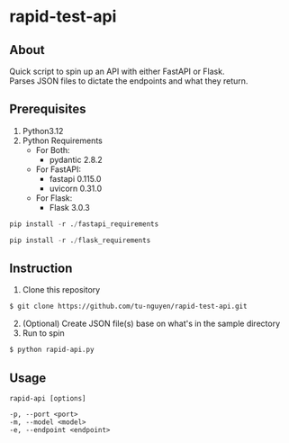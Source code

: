 # rapid-test-api

## About

Quick script to spin up an API with either FastAPI or Flask.<br>
Parses JSON files to dictate the endpoints and what they return.

<!-- ## Preview -->

## Prerequisites

1. Python3.12
2. Python Requirements
    - For Both:
        - pydantic 2.8.2
    - For FastAPI:
        - fastapi 0.115.0
        - uvicorn 0.31.0
    - For Flask:
        - Flask 3.0.3

```python
pip install -r ./fastapi_requirements
```
```python
pip install -r ./flask_requirements
```

## Instruction

1. Clone this repository
```bash
$ git clone https://github.com/tu-nguyen/rapid-test-api.git
```
2. (Optional) Create JSON file(s) base on what's in the sample directory
3.  Run to spin
```bash
$ python rapid-api.py
```

## Usage

```
rapid-api [options]

-p, --port <port>
-m, --model <model>
-e, --endpoint <endpoint>
```